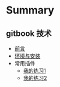 # Summary

## gitbook 技术

* [前言](README.md)
* [环境与安装](install.md)
* 常用插件
  * [我的练习1](ding-app.md)
  * [我的练习2](ding-msg-bot.md)
